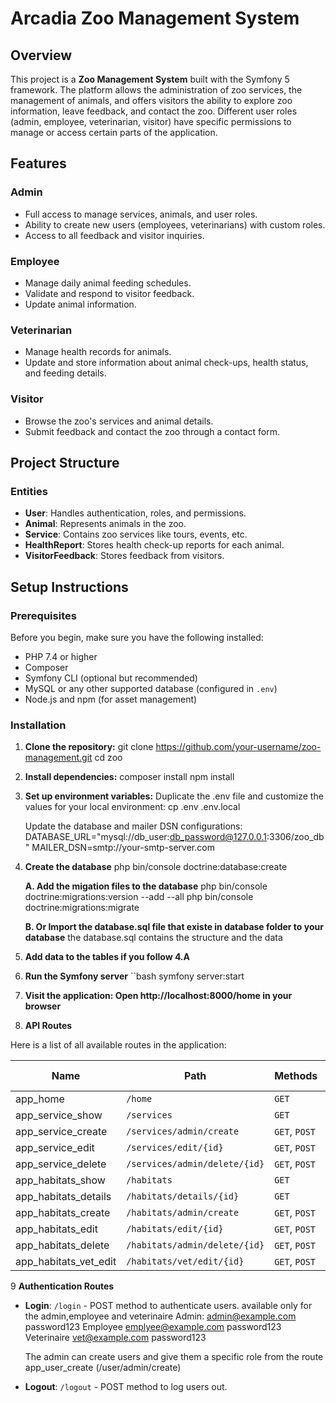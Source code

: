 # Arcadia Zoo Management System

## Overview

This project is a **Zoo Management System** built with the Symfony 5 framework. The platform allows the administration of zoo services, the management of animals, and offers visitors the ability to explore zoo information, leave feedback, and contact the zoo. Different user roles (admin, employee, veterinarian, visitor) have specific permissions to manage or access certain parts of the application.

## Features

### Admin
- Full access to manage services, animals, and user roles.
- Ability to create new users (employees, veterinarians) with custom roles.
- Access to all feedback and visitor inquiries.

### Employee
- Manage daily animal feeding schedules.
- Validate and respond to visitor feedback.
- Update animal information.

### Veterinarian
- Manage health records for animals.
- Update and store information about animal check-ups, health status, and feeding details.

### Visitor
- Browse the zoo's services and animal details.
- Submit feedback and contact the zoo through a contact form.

## Project Structure

### Entities
- **User**: Handles authentication, roles, and permissions.
- **Animal**: Represents animals in the zoo.
- **Service**: Contains zoo services like tours, events, etc.
- **HealthReport**: Stores health check-up reports for each animal.
- **VisitorFeedback**: Stores feedback from visitors.

## Setup Instructions

### Prerequisites

Before you begin, make sure you have the following installed:

- PHP 7.4 or higher
- Composer
- Symfony CLI (optional but recommended)
- MySQL or any other supported database (configured in `.env`)
- Node.js and npm (for asset management)

### Installation

1. **Clone the repository:**
   git clone https://github.com/your-username/zoo-management.git
   cd zoo
   
2. **Install dependencies:**
    composer install
    npm install

3. **Set up environment variables:**
    Duplicate the .env file and customize the values for your local environment:
    cp .env .env.local

    Update the database and mailer DSN configurations:
    DATABASE_URL="mysql://db_user:db_password@127.0.0.1:3306/zoo_db"
    MAILER_DSN=smtp://your-smtp-server.com

4. **Create the database**
    php bin/console doctrine:database:create

    **A. Add the migation files to the database**
        php bin/console doctrine:migrations:version --add --all
        php bin/console doctrine:migrations:migrate

    **B. Or Import the database.sql file that existe in database folder to your database**
        the database.sql contains the structure and the data

5. **Add data to the tables if you follow 4.A**

6. **Run the Symfony server**
    ``bash
    symfony server:start

7. **Visit the application: Open http://localhost:8000/home in your browser**

8. **API Routes**

Here is a list of all available routes in the application:

| Name                 | Path                          | Methods      | ACCESSIBLE BY      |
|----------------------|-------------------------------|--------------|--------------------|
| app_home             | `/home`                       | `GET`        | 'all'              |
| app_service_show     | `/services`                   | `GET`        | `all`              |
| app_service_create   | `/services/admin/create`      | `GET`, `POST`| `admin`            |
| app_service_edit     | `/services/edit/{id}`         | `GET`, `POST`| `admin`,`employee` |       
| app_service_delete   | `/services/admin/delete/{id}` | `GET`, `POST`| `admin`            |
| app_habitats_show    | `/habitats`                   | `GET`        | `all`              |
| app_habitats_details | `/habitats/details/{id}`      | `GET`        | `all`              |
| app_habitats_create  | `/habitats/admin/create`      | `GET`, `POST`| `admin`            |
| app_habitats_edit    | `/habitats/edit/{id}`         | `GET`, `POST`| `admin` |          |
| app_habitats_delete  | `/habitats/admin/delete/{id}` | `GET`, `POST`| `admin`            |
| app_habitats_vet_edit| `/habitats/vet/edit/{id}`     | `GET`, `POST`| `veterinary`       |


9 **Authentication Routes**

- **Login**: `/login` - POST method to authenticate users. available only for the admin,employee and veterinaire
    Admin: admin@example.com password123
    Employee emplyee@example.com password123
    Veterinaire vet@example.com password123

    The admin can create users and give them a specific role from the route app_user_create (/user/admin/create)
- **Logout**: `/logout` - POST method to log users out.


